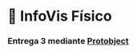 # 📘 **InfoVis Físico**  
### Entrega 3 mediante [Protobject]([https://github.com](https://app.protobject.com/code))
